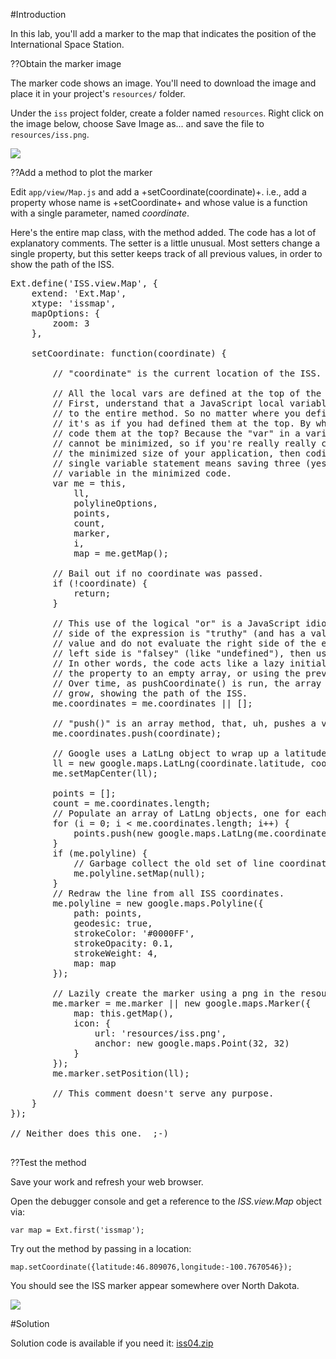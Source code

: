 #Introduction

In this lab, you'll add a marker to the map that indicates the position of the International Space Station.

??Obtain the marker image

The marker code shows an image. You'll need to download the image and place it in your project's `resources/` folder.

Under the `iss` project folder, create a folder named `resources`. Right click on the image below, 
choose Save Image as... and save the file to `resources/iss.png`. 

<img src="resources/images/iss/iss.png"/>


??Add a method to plot the marker

Edit `app/view/Map.js` and add a +setCoordinate(coordinate)+. i.e., add a property
whose name is +setCoordinate+ and whose value is a function with a single parameter, 
named *coordinate*. 

Here's the entire map class, with the method added. The code has a lot of explanatory comments.
The setter is a little unusual. Most setters change a single property, but this setter keeps
track of all previous values, in order to show the path of the ISS.

<pre class="runnable readonly">
Ext.define('ISS.view.Map', {
    extend: 'Ext.Map',
    xtype: 'issmap',
    mapOptions: {
        zoom: 3
    },

    setCoordinate: function(coordinate) {
    
        // "coordinate" is the current location of the ISS.
    
        // All the local vars are defined at the top of the method. Why? 
        // First, understand that a JavaScript local variable is scoped 
        // to the entire method. So no matter where you define a variable, 
        // it's as if you had defined them at the top. By why actually 
        // code them at the top? Because the "var" in a variable statement 
        // cannot be minimized, so if you're really really concerned about 
        // the minimized size of your application, then coding the variables as a 
        // single variable statement means saving three (yes 3) bytes per 
        // variable in the minimized code.
        var me = this,
            ll,
            polylineOptions,
            points,
            count,
            marker,
            i,
            map = me.getMap();
            
        // Bail out if no coordinate was passed.
        if (!coordinate) {
            return;
        }

        // This use of the logical "or" is a JavaScript idiom -- if the left 
        // side of the expression is "truthy" (and has a value), then use that 
        // value and do not evaluate the right side of the expression. If the 
        // left side is "falsey" (like "undefined"), then use the right side. 
        // In other words, the code acts like a lazy initializer, initializing 
        // the property to an empty array, or using the previously-created array. 
        // Over time, as pushCoordinate() is run, the array of coordinates will 
        // grow, showing the path of the ISS.
        me.coordinates = me.coordinates || [];
        
        // "push()" is an array method, that, uh, pushes a value onto the array.
        me.coordinates.push(coordinate);

        // Google uses a LatLng object to wrap up a latitude and longitude.
        ll = new google.maps.LatLng(coordinate.latitude, coordinate.longitude);
        me.setMapCenter(ll);

        points = [];
        count = me.coordinates.length;
        // Populate an array of LatLng objects, one for each previous ISS location.
        for (i = 0; i < me.coordinates.length; i++) {
            points.push(new google.maps.LatLng(me.coordinates[i].latitude, me.coordinates[i].longitude));
        }
        if (me.polyline) {
            // Garbage collect the old set of line coordinates.
            me.polyline.setMap(null); 
        }
        // Redraw the line from all ISS coordinates.
        me.polyline = new google.maps.Polyline({
            path: points,
            geodesic: true,
            strokeColor: '#0000FF',
            strokeOpacity: 0.1,
            strokeWeight: 4,
            map: map
        });

        // Lazily create the marker using a png in the resources folder.
        me.marker = me.marker || new google.maps.Marker({
            map: this.getMap(),
            icon: {
                url: 'resources/iss.png',
                anchor: new google.maps.Point(32, 32)
            }
        });
        me.marker.setPosition(ll);
        
        // This comment doesn't serve any purpose.
    }
});

// Neither does this one.  ;-)

</pre>

??Test the method

Save your work and refresh your web browser. 

Open the debugger console and get a reference to the *ISS.view.Map* object via:

    var map = Ext.first('issmap');

Try out the method by passing in a location:

    map.setCoordinate({latitude:46.809076,longitude:-100.7670546});

You should see the ISS marker appear somewhere over North Dakota.

<img src="resources/images/iss/TryMapMarker.png">

#Solution

Solution code is available if you need it: <a href="resources/iss04.zip">iss04.zip</a>

